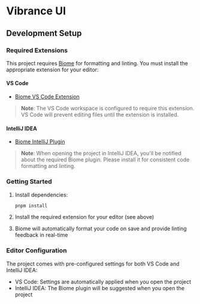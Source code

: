 # Vibrance UI

## Development Setup

### Required Extensions

This project requires [Biome](https://biomejs.dev/) for formatting and linting. You must install the appropriate extension for your editor:

#### VS Code
- [Biome VS Code Extension](https://marketplace.visualstudio.com/items?itemName=biomejs.biome)

> **Note**: The VS Code workspace is configured to require this extension. VS Code will prevent editing files until the extension is installed.

#### IntelliJ IDEA
- [Biome IntelliJ Plugin](https://plugins.jetbrains.com/plugin/21841-biome)

> **Note**: When opening the project in IntelliJ IDEA, you'll be notified about the required Biome plugin. Please install it for consistent code formatting and linting.

### Getting Started

1. Install dependencies:
   ```bash
   pnpm install
   ```

2. Install the required extension for your editor (see above)
3. Biome will automatically format your code on save and provide linting feedback in real-time

### Editor Configuration

The project comes with pre-configured settings for both VS Code and IntelliJ IDEA:
- VS Code: Settings are automatically applied when you open the project
- IntelliJ IDEA: The Biome plugin will be suggested when you open the project 